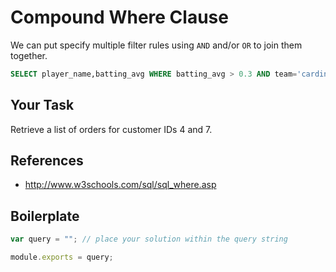 # Compound Where Clause

We can put specify multiple filter rules using `AND` and/or `OR` to join them together.
```sql
SELECT player_name,batting_avg WHERE batting_avg > 0.3 AND team='cardinals';
```

## Your Task
Retrieve a list of orders for customer IDs 4 and 7.

## References
* http://www.w3schools.com/sql/sql_where.asp

## Boilerplate

```javascript
var query = ""; // place your solution within the query string

module.exports = query;
```
